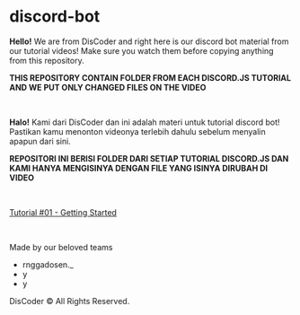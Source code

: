 # discord-bot

**Hello!**
We are from DisCoder and right here is our discord bot material from our tutorial videos!
Make sure you watch them before copying anything from this repository.

**THIS REPOSITORY CONTAIN FOLDER FROM EACH DISCORD.JS TUTORIAL AND WE PUT ONLY CHANGED FILES ON THE VIDEO**

</br>

**Halo!**
Kami dari DisCoder dan ini adalah materi untuk tutorial discord bot!
Pastikan kamu menonton videonya terlebih dahulu sebelum menyalin apapun dari sini.

**REPOSITORI INI BERISI FOLDER DARI SETIAP TUTORIAL DISCORD.JS DAN KAMI HANYA MENGISINYA DENGAN FILE YANG ISINYA DIRUBAH DI VIDEO**

</br>

[Tutorial #01 - Getting Started](https://www.youtube.com/watch?v=uJfswISBqyo)

</br>

Made by our beloved teams
- rnggadosen._
- y
- y

DisCoder © All Rights Reserved.
